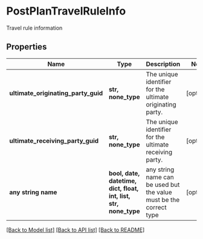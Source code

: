 # PostPlanTravelRuleInfo

Travel rule information

## Properties
Name | Type | Description | Notes
------------ | ------------- | ------------- | -------------
**ultimate_originating_party_guid** | **str, none_type** | The unique identifier for the ultimate originating party. | [optional] 
**ultimate_receiving_party_guid** | **str, none_type** | The unique identifier for the ultimate receiving party. | [optional] 
**any string name** | **bool, date, datetime, dict, float, int, list, str, none_type** | any string name can be used but the value must be the correct type | [optional]

[[Back to Model list]](../README.md#documentation-for-models) [[Back to API list]](../README.md#documentation-for-api-endpoints) [[Back to README]](../README.md)


